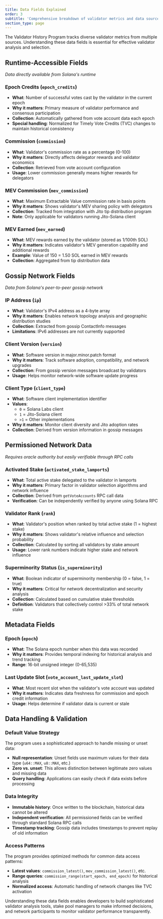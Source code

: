 ```yaml
---
title: Data Fields Explained
order: 3
subtitle: 'Comprehensive breakdown of validator metrics and data sources'
section_type: page
---
```


The Validator History Program tracks diverse validator metrics from multiple sources.
Understanding these data fields is essential for effective validator analysis and selection.

## Runtime-Accessible Fields

*Data directly available from Solana's runtime*

### Epoch Credits (`epoch_credits`)
- **What**: Number of successful votes cast by the validator in the current epoch
- **Why it matters**: Primary measure of validator performance and consensus participation
- **Collection**: Automatically gathered from vote account data each epoch
- **Special handling**: Normalized for Timely Vote Credits (TVC) changes to maintain historical consistency

### Commission (`commission`)
- **What**: Validator's commission rate as a percentage (0-100)
- **Why it matters**: Directly affects delegator rewards and validator economics
- **Collection**: Retrieved from vote account configuration
- **Usage**: Lower commission generally means higher rewards for delegators

### MEV Commission (`mev_commission`)
- **What**: Maximum Extractable Value commission rate in basis points
- **Why it matters**: Shows validator's MEV sharing policy with delegators
- **Collection**: Tracked from integration with Jito tip distribution program
- **Note**: Only applicable for validators running Jito-Solana client

### MEV Earned (`mev_earned`)
- **What**: MEV rewards earned by the validator (stored as 1/100th SOL)
- **Why it matters**: Indicates validator's MEV generation capability and additional rewards
- **Example**: Value of 150 = 1.50 SOL earned in MEV rewards
- **Collection**: Aggregated from tip distribution data

## Gossip Network Fields

*Data from Solana's peer-to-peer gossip network*

### IP Address (`ip`)
- **What**: Validator's IPv4 address as a 4-byte array
- **Why it matters**: Enables network topology analysis and geographic distribution studies
- **Collection**: Extracted from gossip ContactInfo messages
- **Limitations**: IPv6 addresses are not currently supported

### Client Version (`version`)
- **What**: Software version in major.minor.patch format
- **Why it matters**: Track software adoption, compatibility, and network upgrades
- **Collection**: From gossip version messages broadcast by validators
- **Usage**: Helps monitor network-wide software update progress

### Client Type (`client_type`)
- **What**: Software client implementation identifier
- **Values**: 
  - `0` = Solana Labs client
  - `1` = Jito-Solana client  
  - `>1` = Other implementations
- **Why it matters**: Monitor client diversity and Jito adoption rates
- **Collection**: Derived from version information in gossip messages

## Permissioned Network Data

*Requires oracle authority but easily verifiable through RPC calls*

### Activated Stake (`activated_stake_lamports`)
- **What**: Total active stake delegated to the validator in lamports
- **Why it matters**: Primary factor in validator selection algorithms and network influence
- **Collection**: Derived from `getVoteAccounts` RPC call data
- **Verification**: Can be independently verified by anyone using Solana RPC

### Validator Rank (`rank`)
- **What**: Validator's position when ranked by total active stake (1 = highest stake)
- **Why it matters**: Shows validator's relative influence and selection probability
- **Collection**: Calculated by sorting all validators by stake amount
- **Usage**: Lower rank numbers indicate higher stake and network influence

### Superminority Status (`is_superminority`)
- **What**: Boolean indicator of superminority membership (0 = false, 1 = true)
- **Why it matters**: Critical for network decentralization and security analysis
- **Collection**: Calculated based on cumulative stake thresholds
- **Definition**: Validators that collectively control >33% of total network stake

## Metadata Fields

### Epoch (`epoch`)
- **What**: The Solana epoch number when this data was recorded
- **Why it matters**: Provides temporal indexing for historical analysis and trend tracking
- **Range**: 16-bit unsigned integer (0-65,535)

### Last Update Slot (`vote_account_last_update_slot`)
- **What**: Most recent slot when the validator's vote account was updated
- **Why it matters**: Indicates data freshness for commission and epoch credit information
- **Usage**: Helps determine if validator data is current or stale

## Data Handling & Validation

### Default Value Strategy
The program uses a sophisticated approach to handle missing or unset data:
- **Null representation**: Unset fields use maximum values for their data type (`u64::MAX`, `u8::MAX`, etc.)
- **Zero vs. unset**: This allows distinction between legitimate zero values and missing data
- **Query handling**: Applications can easily check if data exists before processing

### Data Integrity
- **Immutable history**: Once written to the blockchain, historical data cannot be altered
- **Independent verification**: All permissioned fields can be verified through standard Solana RPC calls
- **Timestamp tracking**: Gossip data includes timestamps to prevent replay of old information

### Access Patterns
The program provides optimized methods for common data access patterns:
- **Latest values**: `commission_latest()`, `mev_commission_latest()`, etc.
- **Range queries**: `commission_range(start_epoch, end_epoch)` for historical analysis
- **Normalized access**: Automatic handling of network changes like TVC activation

Understanding these data fields enables developers to build sophisticated validator analysis tools, stake pool managers to make informed decisions, and network participants to monitor validator performance transparently.
